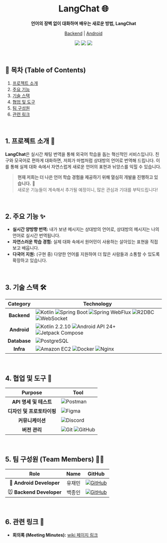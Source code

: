 <div align="center">
  <!-- 로고 정해지면 여기에 넣으면 됨 <img src="YOUR_LOGO_IMAGE_URL" alt="LangChat Logo" width="200"/>-->
  <h1>LangChat 🌐</h1>
  <p><strong>언어의 장벽 없이 대화하며 배우는 새로운 방법, LangChat</strong></p>
  <p>
    <a href="https://github.com/ulsan-ever/langchat-be">Backend</a> |
    <a href="https://github.com/ulsan-ever/langchat-aos">Android</a>
  </p>
  <p>
    <img src="https://img.shields.io/badge/Project%20Status-Work%20In%20Progress-yellow"/>
    <img src="https://img.shields.io/badge/Kotlin-1.9.25-7F52FF?logo=kotlin"/>
    <img src="https://img.shields.io/badge/Spring%20Boot-3.5.4-6DB33F?logo=spring"/>
  </p>
</div>

<br>

## 📌 목차 (Table of Contents)
1. [프로젝트 소개](#1-프로젝트-소개-)
2. [주요 기능](#2-주요-기능-)
3. [기술 스택](#3-기술-스택-)
4. [협업 및 도구](#4-협업-및-도구-)
5. [팀 구성원](#5-팀-구성원-)
6. [관련 링크](#6-관련-링크-)

<br>

## 1. 프로젝트 소개 📝

**LangChat**은 실시간 채팅 번역을 통해 외국어 학습을 돕는 혁신적인 서비스입니다.
친구와 모국어로 편하게 대화하면, 저희가 마법처럼 상대방의 언어로 번역해 드립니다.
이를 통해 실제 대화 속에서 자연스럽게 새로운 언어의 표현과 뉘앙스를 익힐 수 있습니다.

> **현재 저희는 더 나은 언어 학습 경험을 제공하기 위해 열심히 개발을 진행하고 있습니다.** 🚧 <br> 새로운 기능들이 계속해서 추가될 예정이니, 많은 관심과 기대를 부탁드립니다!

<br>

## 2. 주요 기능 ✨

- **실시간 양방향 번역:** 내가 보낸 메시지는 상대방의 언어로, 상대방의 메시지는 나의 언어로 실시간 번역됩니다.
- **자연스러운 학습 경험:** 실제 대화 속에서 원어민이 사용하는 살아있는 표현을 직접 보고 배웁니다.
- **다국어 지원:** (구현 중) 다양한 언어를 지원하여 더 많은 사람들과 소통할 수 있도록 확장하고 있습니다.

<br>

## 3. 기술 스택 🛠️

| Category | Technology |
|:---:|---|
| **Backend** | ![Kotlin](https://img.shields.io/badge/Kotlin-1.9.25-7F52FF?logo=kotlin) ![Spring Boot](https://img.shields.io/badge/Spring_Boot-3.5.4-6DB33F?logo=spring) ![Spring WebFlux](https://img.shields.io/badge/Spring_WebFlux-6.1.10-6DB33F?logo=spring) ![R2DBC](https://img.shields.io/badge/R2DBC-1.0.0-6DB33F) ![WebSocket](https://img.shields.io/badge/WebSocket-white?logo=websocket) |
| **Android** | ![Kotlin 2.2.10](https://img.shields.io/badge/Kotlin-2.2.10-7F52FF.svg?logo=kotlin) ![Android API 24+](https://img.shields.io/badge/Android%20API-24%2B-brightgreen.svg?logo=android) ![Jetpack Compose](https://img.shields.io/badge/Jetpack%20Compose-supported-4285F4.svg?logo=jetpackcompose) |
| **Database**| ![PostgreSQL](https://img.shields.io/badge/PostgreSQL-4169E1?logo=postgresql&logoColor=white) |
| **Infra** | ![Amazon EC2](https://img.shields.io/badge/Amazon_EC2-FF9900?logo=amazonec2) ![Docker](https://img.shields.io/badge/Docker-2496ED?logo=docker&logoColor=white) ![Nginx](https://img.shields.io/badge/Nginx-009639?logo=nginx) |

<br>

## 4. 협업 및 도구 🤝

| Purpose | Tool |
|:---:|---|
| **API 명세 및 테스트** | ![Postman](https://img.shields.io/badge/Postman-FF6C37?logo=postman&logoColor=white) |
| **디자인 및 프로토타이핑**| ![Figma](https://img.shields.io/badge/Figma-F24E1E?logo=figma&logoColor=white) |
| **커뮤니케이션** | ![Discord](https://img.shields.io/badge/Discord-5865F2?logo=discord&logoColor=white) |
| **버전 관리** | ![Git](https://img.shields.io/badge/Git-F05032?logo=git&logoColor=white) ![GitHub](https://img.shields.io/badge/GitHub-181717?logo=github&logoColor=white) |

<br>

## 5. 팀 구성원 (Team Members) 🧑‍💻

| Role | Name | GitHub |
|:---:|:---:|:---:|
| 🤖 **Android Developer** | 유재민 | [![GitHub](https://img.shields.io/badge/GitHub-181717?logo=github)](https://github.com/jaemin-Yoo) |
| 🐭 **Backend Developer** | 백종인 | [![GitHub](https://img.shields.io/badge/GitHub-181717?logo=github)](https://github.com/whipbaek) |

<br>

## 6. 관련 링크 🔗

- **회의록 (Meeting Minutes):** [wiki 페이지 링크](https://github.com/ulsan-ever/.github/wiki/회의록)
<!--
- **API 명세서:** [Postman Docs 링크](YOUR_POSTMAN_DOCS_URL)
- **Figma 디자인:** [Figma 링크](YOUR_FIGMA_URL) -->

